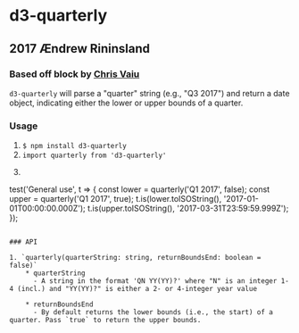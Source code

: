 # d3-quarterly
## 2017 Ændrew Rininsland
### Based off block by [Chris Vaiu](http://bl.ocks.org/biovisualize/5430237)

`d3-quarterly` will parse a "quarter" string (e.g., "Q3 2017") and return a date object,
indicating either the lower or upper bounds of a quarter.

### Usage

1. `$ npm install d3-quarterly`
2. `import quarterly from 'd3-quarterly'`
3. ```js
test('General use', t => {
  const lower = quarterly('Q1 2017', false);
  const upper = quarterly('Q1 2017', true);
  t.is(lower.toISOString(), '2017-01-01T00:00:00.000Z');
  t.is(upper.toISOString(), '2017-03-31T23:59:59.999Z');
});
```

### API

1. `quarterly(quarterString: string, returnBoundsEnd: boolean = false)`
    * quarterString
      - A string in the format 'QN YY(YY)?' where "N" is an integer 1-4 (incl.) and "YY(YY)?" is either a 2- or 4-integer year value

    * returnBoundsEnd
      - By default returns the lower bounds (i.e., the start) of a quarter. Pass `true` to return the upper bounds.
